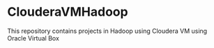 # ClouderaVMHadoop
This repository contains projects in Hadoop using Cloudera VM using Oracle Virtual Box
